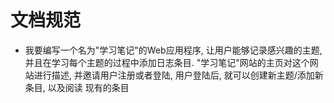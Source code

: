 # 文档规范
- 我要编写一个名为"学习笔记"的Web应用程序, 让用户能够记录感兴趣的主题, 并且在学习每个主题的过程中添加日志条目.
"学习笔记"网站的主页对这个网站进行描述, 并邀请用户注册或者登陆, 用户登陆后, 就可以创建新主题/添加新条目, 以及阅读
现有的条目

